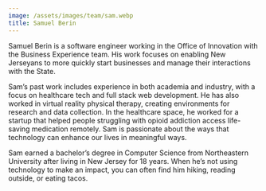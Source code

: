 ```yaml
---
image: /assets/images/team/sam.webp
title: Samuel Berin
---
```


Samuel Berin is a software engineer working in the Office of Innovation with the Business Experience team. His work focuses on enabling New Jerseyans to more quickly start businesses and manage their interactions with the State.

Sam’s past work includes experience in both academia and industry, with a focus on healthcare tech and full stack web development. He has also worked in virtual reality physical therapy, creating environments for research and data collection. In the healthcare space, he worked for a startup that helped people struggling with opioid addiction access life-saving medication remotely. Sam is passionate about the ways that technology can enhance our lives in meaningful ways.

Sam earned a bachelor’s degree in Computer Science from Northeastern University after living in New Jersey for 18 years. When he’s not using technology to make an impact, you can often find him hiking, reading outside, or eating tacos.
